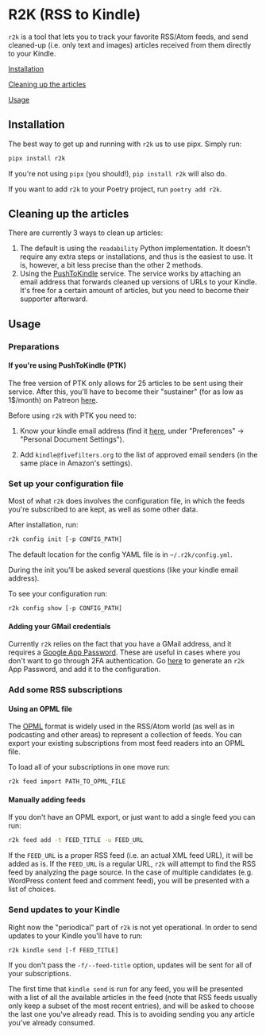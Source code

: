 # R2K (RSS to Kindle)

`r2k` is a tool that lets you to track your favorite RSS/Atom feeds, and send cleaned-up (i.e. only text
and images) articles received from them directly to your Kindle.

[Installation](#installation)

[Cleaning up the articles](#cleaning-up-the-articles)

[Usage](#usage)


## Installation
The best way to get up and running with `r2k` us to use pipx. Simply run:
```bash
pipx install r2k
```

If you're not using `pipx` (you should!), `pip install r2k` will also do.

If you want to add `r2k` to your Poetry project, run `poetry add r2k`.

## Cleaning up the articles

There are currently 3 ways to clean up articles:
1. The default is using the `readability` Python implementation. It doesn't require any extra steps or 
installations, and thus is the easiest to use. It is, however, a bit less precise than the other 2 methods. 
1. Using the [PushToKindle](http://pushtokindle.com/) service. The service works by attaching an email 
address that forwards cleaned up versions of URLs to your Kindle. It's free for a certain amount of articles,
but you need to become their supporter afterward.
 
## Usage

### Preparations

#### If you're using PushToKindle (PTK)

The free version of PTK only allows for 25 articles to be sent using their service. After this,
you'll have to become their "sustainer" (for as low as 1$/month) on Patreon 
[here](https://www.patreon.com/bePatron?c=1946606).

Before using `r2k` with PTK you need to:

1. Know your kindle email address (find it [here](https://www.amazon.com/mycd), under 
"Preferences" -> "Personal Document Settings").

2. Add `kindle@fivefilters.org` to the list of approved email senders (in the same place in 
Amazon's settings).

### Set up your configuration file

Most of what `r2k` does involves the configuration file, in which the feeds you're subscribed to
are kept, as well as some other data.

After installation, run:

```bash
r2k config init [-p CONFIG_PATH] 
```

The default location for the config YAML file is in `~/.r2k/config.yml`.

During the init you'll be asked several questions (like your kindle email address).

To see your configuration run:

```bash
r2k config show [-p CONFIG_PATH]
```

#### Adding your GMail credentials

Currently `r2k` relies on the fact that you have a GMail address, and it requires a 
[Google App Password](https://support.google.com/accounts/answer/185833?hl=en&authuser=1).
These are useful in cases where you don't want to go through 2FA authentication. Go
[here](https://myaccount.google.com/u/1/apppasswords) to generate an `r2k` App Password, and 
add it to the configuration.

### Add some RSS subscriptions

#### Using an OPML file

The [OPML](https://en.wikipedia.org/wiki/OPML) format is widely used in the RSS/Atom world 
(as well as in podcasting and other areas) to represent a collection of feeds. You can export your 
existing subscriptions from most feed readers into an OPML file.

To load all of your subscriptions in one move run:

```bash
r2k feed import PATH_TO_OPML_FILE
```

#### Manually adding feeds

If you don't have an OPML export, or just want to add a single feed you can run:

```bash
r2k feed add -t FEED_TITLE -u FEED_URL
```

If the `FEED_URL` is a proper RSS feed (i.e. an actual XML feed URL), it will be added as is.
If the `FEED_URL` is a regular URL, `r2k` will attempt to find the RSS feed by analyzing the page
source. In the case of multiple candidates (e.g. WordPress content feed and comment feed), you will
be presented with a list of choices.

### Send updates to your Kindle

Right now the "periodical" part of `r2k` is not yet operational. In order to send updates to your
Kindle you'll have to run:

```bash
r2k kindle send [-f FEED_TITLE]
```

If you don't pass the `-f/--feed-title` option, updates will be sent for all of your subscriptions.

The first time that `kindle send` is run for any feed, you will be presented with a list of all the 
available articles in the feed (note that RSS feeds usually only keep a subset of the most recent
entries), and will be asked to choose the last one you've already read. This is to avoiding sending
you any article you've already consumed.
 

